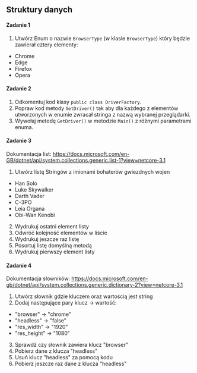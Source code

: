 ﻿## Struktury danych

#### Zadanie 1
1. Utwórz Enum o nazwie `BrowserType` (w klasie `BrowserType`) który będzie zawierał cztery elementy:
* Chrome
* Edge
* Firefox
* Opera


#### Zadanie 2
1. Odkomentuj kod klasy `public class DriverFactory`.
2. Popraw kod metody `GetDriver()` tak aby dla każdego z elementów utworzonych w enumie zwracał stringa z nazwą wybranej przeglądarki.
3. Wywołaj metodę `GetDriver()` w metodzie `Main()` z różnymi parametrami enuma.


#### Zadanie 3
Dokumentacja list: https://docs.microsoft.com/en-GB/dotnet/api/system.collections.generic.list-1?view=netcore-3.1


1. Utwórz listę Stringów z imionami bohaterów gwiezdnych wojen
* Han Solo
* Luke Skywalker
* Darth Vader
* C-3PO
* Leia Organa
* Obi-Wan Kenobi

2. Wydrukuj ostatni element listy
3. Odwróć kolejność elementów w liście
4. Wydrukuj jeszcze raz listę
5. Posortuj listę domyślną metodą
6. Wydrukuj pierwszy element listy


#### Zadanie 4 
Dokumentacja słowników: https://docs.microsoft.com/en-gb/dotnet/api/system.collections.generic.dictionary-2?view=netcore-3.1
1. Utwórz słownik gdzie kluczem oraz wartością jest string
2. Dodaj następujące pary klucz -> wartość:
* "browser" -> "chrome"
* "headless" -> "false"
* "res_width" -> "1920"
* "res_height" -> "1080"
3. Sprawdź czy słownik zawiera klucz "browser"
4. Pobierz dane z klucza "headless"
5. Usuń klucz "headless" za pomocą kodu
6. Pobierz jeszcze raz dane z klucza "headless"